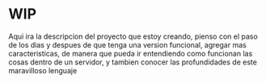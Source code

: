 # WIP
Aqui ira la descripcion del proyecto que estoy creando, pienso con el paso de los dias y despues de que tenga una version funcional, agregar mas caracteristicas, de manera que pueda ir entendiendo como funcionan las cosas dentro de un servidor, y tambien conocer las profundidades de este maravilloso lenguaje 
